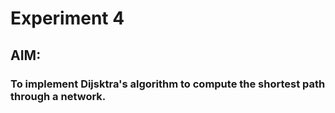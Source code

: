 # Experiment 4
## AIM:
### To implement Dijsktra's algorithm to compute the shortest path through a network.
